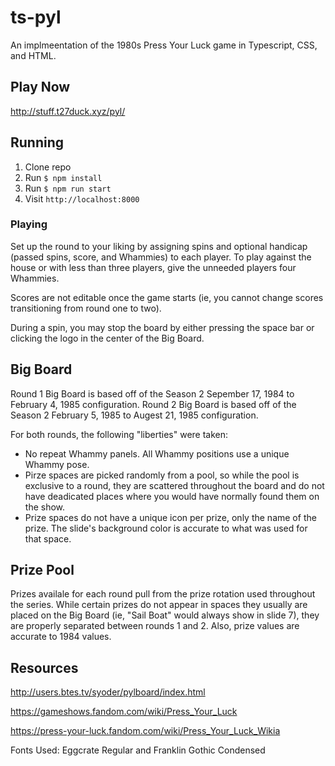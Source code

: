 # ts-pyl

An implmeentation of the 1980s Press Your Luck game in Typescript, CSS, and HTML.

## Play Now

http://stuff.t27duck.xyz/pyl/

## Running

1. Clone repo
2. Run `$ npm install`
3. Run `$ npm run start`
4. Visit `http://localhost:8000`

### Playing

Set up the round to your liking by assigning spins and optional handicap (passed spins, score, and Whammies) to each player. To play against the house or with less than three players, give the unneeded players four Whammies.

Scores are not editable once the game starts (ie, you cannot change scores transitioning from round one to two).

During a spin, you may stop the board by either pressing the space bar or clicking the logo in the center of the Big Board.

## Big Board

Round 1 Big Board is based off of the Season 2 Sepember 17, 1984 to February 4, 1985 configuration. Round 2 Big Board is based off of the Season 2 February 5, 1985 to Augest 21, 1985 configuration.

For both rounds, the following "liberties" were taken:

- No repeat Whammy panels. All Whammy positions use a unique Whammy pose.
- Pirze spaces are picked randomly from a pool, so while the pool is exclusive to a round, they are scattered throughout the board and do not have deadicated places where you would have normally found them on the show.
- Prize spaces do not have a unique icon per prize, only the name of the prize. The slide's background color is accurate to what was used for that space.

## Prize Pool

Prizes availale for each round pull from the prize rotation used throughout the series. While certain prizes do not appear in spaces they usually are placed on the Big Board (ie, "Sail Boat" would always show in slide 7), they are properly separated between rounds 1 and 2. Also, prize values are accurate to 1984 values.


## Resources

http://users.btes.tv/syoder/pylboard/index.html

https://gameshows.fandom.com/wiki/Press_Your_Luck

https://press-your-luck.fandom.com/wiki/Press_Your_Luck_Wikia

Fonts Used: Eggcrate Regular and Franklin Gothic Condensed
